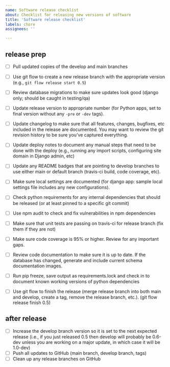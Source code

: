 ```yaml
---
name: Software release checklist
about: Checklist for releasing new versions of software
title: 'Software release checklist'
labels: chore
assignees: ''

---
```


## release prep
- [ ] Pull updated copies of the develop and main branches
- [ ] Use git flow to create a new release branch with the appropriate version (e.g., `git flow release start 0.5`)
- [ ] Review database migrations to make sure updates look good (django only; should be caught in testing/qa)
- [ ] Update release version to appropriate number (for Python apps, set to final version without any `-pre` or `-dev` tags).
- [ ] Update changelog to make sure that all features, changes, bugfixes, etc included in the release are documented.  You may want to review the git revision history to be sure you’ve captured everything.
- [ ] Update deploy notes to document any manual steps that need to be done with the deploy (e.g., running any import scripts, configuring site domain in Django admin, etc)
- [ ] Update any README badges that are pointing to develop branches to use either main or default branch (travis-ci build, code coverage, etc).
- [ ] Make sure local settings are documented (for django app: sample local settings file includes any new configurations).
- [ ] Check python requirements for any internal dependencies that should be released (or at least pinned to a specific git commit)
- [ ] Use npm audit to check and fix vulnerabilities in npm dependencies
- [ ] Make sure that unit tests are passing on travis-ci for release branch (fix them if they are not)
- [ ] Make sure code coverage is 95% or higher. Review for any important gaps.
- [ ] Review code documentation to make sure it is up to date. If the database has changed, generate and include current schema documentation images.
- [ ] Run pip freeze, save output as requirements.lock and check in to document known working versions of python dependencies
- [ ] Use git flow to finish the release (merge release branch into both main and develop, create a tag, remove the release branch, etc.). (git flow release finish 0.5)


## after release
- [ ] Increase the develop branch version so it is set to the next expected release (i.e., if you just released 0.5 then develop will probably be 0.6-dev unless you are working on a major update, in which case it will be 1.0-dev)
- [ ] Push all updates to GitHub (main branch, develop branch, tags) 
- [ ] Clean up any release branches on GitHub
